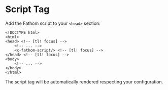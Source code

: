 # Script Tag

Add the Fathom script to your `<head>` section:

```blade
<!DOCTYPE html>
<html>
<head> <!-- [tl! focus] -->
    <!-- ... -->
    <x-fathom-script/> <!-- [tl! focus] -->
</head> <!-- [tl! focus] -->
<body>
    <!-- ... -->
</body>
</html>
```

The script tag will be automatically rendered respecting your configuration.
